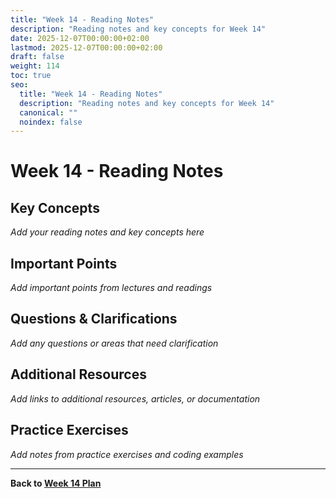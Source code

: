 ```yaml
---
title: "Week 14 - Reading Notes"
description: "Reading notes and key concepts for Week 14"
date: 2025-12-07T00:00:00+02:00
lastmod: 2025-12-07T00:00:00+02:00
draft: false
weight: 114
toc: true
seo:
  title: "Week 14 - Reading Notes"
  description: "Reading notes and key concepts for Week 14"
  canonical: ""
  noindex: false
---
```


# Week 14 - Reading Notes

## Key Concepts

*Add your reading notes and key concepts here*

## Important Points

*Add important points from lectures and readings*

## Questions & Clarifications

*Add any questions or areas that need clarification*

## Additional Resources

*Add links to additional resources, articles, or documentation*

## Practice Exercises

*Add notes from practice exercises and coding examples*

---

**Back to [Week 14 Plan](w14/)**

